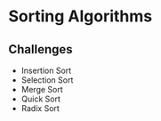 # Sorting Algorithms

## Challenges
- Insertion Sort
- Selection Sort
- Merge Sort
- Quick Sort
- Radix Sort
